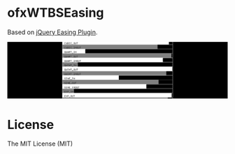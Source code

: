 ofxWTBSEasing
================

Based on [jQuery Easing Plugin](http://gsgd.co.uk/sandbox/jquery/easing/jquery.easing.1.3.js).

![screen](ofxWTBSEasing_thumbnail.png)

# License

The MIT License (MIT)
